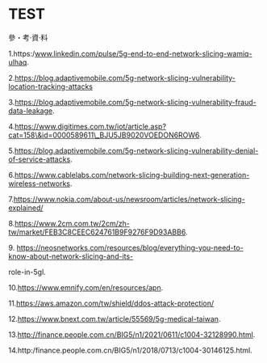 # TEST

參・考·資·料

1.https:/www.linkedin.com/pulse/5g-end-to-end-network-slicing-wamiq-ulhaq.

2.https://blog.adaptivemobile.com/5g-network-slicing-vulnerability-location-tracking-attacks

3.https://blog.adaptivemobile.com/5g-network-slicing-vulnerability-fraud-data-leakage.

4.https://www.digitimes.com.tw/iot/article.asp?cat=158\&id=0000589611\_BJU5JB9020VOEDON6ROW6.

5.https://blog.adaptivemobile.com/5g-network-slicing-vulnerability-denial-of-service-attacks.

6.https://www.cablelabs.com/network-slicing-building-next-generation-wireless-networks.

7.https://www.nokia.com/about-us/newsroom/articles/network-slicing-explained/

8.https://www.2cm.com.tw/2cm/zh-tw/market/FEB3C8CEEC624761B9F9276F9D93ABB6.

9\. https://neosnetworks.com/resources/blog/everything-you-need-to-know-about-network-slicing-and-its-

role-in-5gl.

10.https://www.emnify.com/en/resources/apn.

11.https://aws.amazon.com/tw/shield/ddos-attack-protection/

12.https://www.bnext.com.tw/article/55569/5g-medical-taiwan.

13.http://finance.people.com.cn/BIG5/n1/2021/0611/c1004-32128990.html.

14.http:/finance.people.com.cn/BIG5/n1/2018/0713/c1004-30146125.html.
